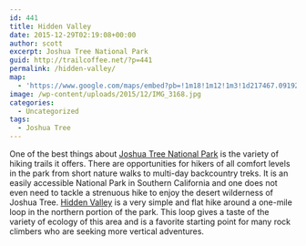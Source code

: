 ```yaml
---
id: 441
title: Hidden Valley
date: 2015-12-29T02:19:08+00:00
author: scott
excerpt: Joshua Tree National Park
guid: http://trailcoffee.net/?p=441
permalink: /hidden-valley/
map:
  - 'https://www.google.com/maps/embed?pb=!1m18!1m12!1m3!1d217467.09192891428!2d-116.30235639470428!3d34.00577792745413!2m3!1f0!2f0!3f0!3m2!1i1024!2i768!4f13.1!3m3!1m2!1s0x0%3A0xfcbfbd65f973ca3f!2sHidden+Valley+Nature+Trail!5e1!3m2!1sen!2sus!4v1469937745451'
image: /wp-content/uploads/2015/12/IMG_3168.jpg
categories:
  - Uncategorized
tags:
  - Joshua Tree
---
```

One of the best things about <a href="http://www.nps.gov/jotr/index.htm">Joshua Tree National Park</a> is the variety of hiking trails it offers. There are opportunities for hikers of all comfort levels in the park from short nature walks to multi-day backcountry treks. It is an easily accessible National Park in Southern California and one does not even need to tackle a strenuous hike to enjoy the desert wilderness of Joshua Tree. <a href="http://www.nps.gov/jotr/planyourvisit/upload/HiddenValley.pdf">Hidden Valley</a> is a very simple and flat hike around a one-mile loop in the northern portion of the park. This loop gives a taste of the variety of ecology of this area and is a favorite starting point for many rock climbers who are seeking more vertical adventures.

